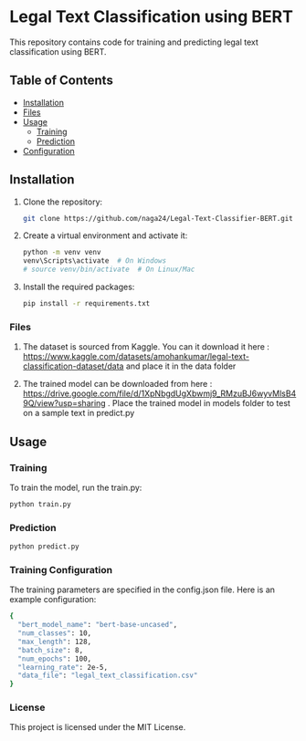 # Legal Text Classification using BERT

This repository contains code for training and predicting legal text classification using BERT.

## Table of Contents
- [Installation](#installation)
- [Files](#files,)
- [Usage](#usage)
  - [Training](#training)
  - [Prediction](#prediction)
- [Configuration](#configuration)

## Installation

1. Clone the repository:
    ```bash
    git clone https://github.com/naga24/Legal-Text-Classifier-BERT.git
    ```

2. Create a virtual environment and activate it:
    ```bash
    python -m venv venv
    venv\Scripts\activate  # On Windows
    # source venv/bin/activate  # On Linux/Mac
    ```

3. Install the required packages:
    ```bash
    pip install -r requirements.txt
    ```
    
### Files

1. The dataset is sourced from Kaggle. You can it download it here : https://www.kaggle.com/datasets/amohankumar/legal-text-classification-dataset/data and place it in the data folder

2. The trained model can be downloaded from here : https://drive.google.com/file/d/1XpNbgdUgXbwmj9_RMzuBJ6wyvMlsB49Q/view?usp=sharing . Place the trained model in models folder to test on a sample text in predict.py

## Usage

### Training

To train the model, run the train.py:

```bash
python train.py
```

### Prediction

```bash
python predict.py
```

### Training Configuration

The training parameters are specified in the config.json file. Here is an example configuration:

```bash
{
  "bert_model_name": "bert-base-uncased",
  "num_classes": 10,
  "max_length": 128,
  "batch_size": 8,
  "num_epochs": 100,
  "learning_rate": 2e-5,
  "data_file": "legal_text_classification.csv"
}
```

### License

This project is licensed under the MIT License.
